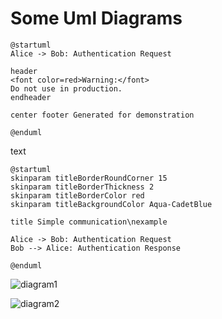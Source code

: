 # Some Uml Diagrams


```plantuml
@startuml
Alice -> Bob: Authentication Request

header
<font color=red>Warning:</font>
Do not use in production.
endheader

center footer Generated for demonstration

@enduml
```

text

```plantuml
@startuml
skinparam titleBorderRoundCorner 15
skinparam titleBorderThickness 2
skinparam titleBorderColor red
skinparam titleBackgroundColor Aqua-CadetBlue

title Simple communication\nexample

Alice -> Bob: Authentication Request
Bob --> Alice: Authentication Response

@enduml
```



![diagram1](http://www.plantuml.com/plantuml/proxy?cache=no&src=https://raw.github.com/ddanilyuk/OBD2019/Donis/documents/PlantUmlMarkdown/Readme.md#L4-L16)

![diagram2](http://www.plantuml.com/plantuml/proxy?cache=no&src=https://raw.github.com/ddanilyuk/OBD2019/Donis/documents/PlantUmlMarkdown/Readme.md#L18-L31)

